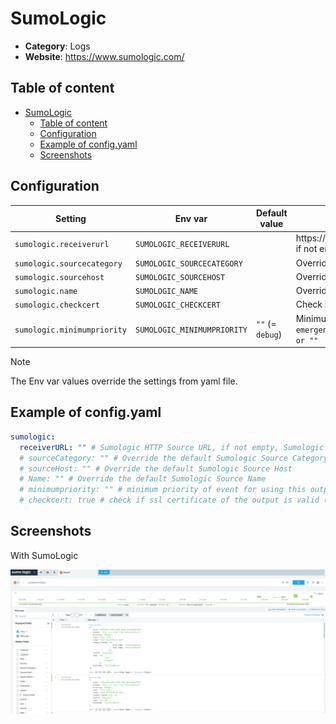 # SumoLogic


- **Category**: Logs
- **Website**: https://www.sumologic.com/

## Table of content

- [SumoLogic](#sumologic)
  - [Table of content](#table-of-content)
  - [Configuration](#configuration)
  - [Example of config.yaml](#example-of-configyaml)
  - [Screenshots](#screenshots)

## Configuration

| Setting                | Env var                | Default value     | Description                                                                                                                         |
| ---------------------- | ---------------------- | ----------------- | ----------------------------------------------------------------------------------------------------------------------------------- |
| `sumologic.receiverurl`        | `SUMOLOGIC_RECEIVERURL`        |                   | https://[SumoEndpoint]/receiver/v1/http/[UniqueHTTPCollectorCode], if not empty, SumoLogic output is **enabled**                                                              |
| `sumologic.sourcecategory`            | `SUMOLOGIC_SOURCECATEGORY`            |                   | Override the default Source Category for the collector                                                                                                               |
| `sumologic.sourcehost`          | `SUMOLOGIC_SOURCEHOST`          |                   | Override the default Source Host for the collector                                                                                                            |
| `sumologic.name`          | `SUMOLOGIC_NAME`          |                   | Override the default Name for the collector                                                                                                     |
| `sumologic.checkcert`       | `SUMOLOGIC_CHECKCERT`       |   | Check if ssl certificate of the output is valid                                                                                     |
| `sumologic.minimumpriority` | `SUMOLOGIC_MINIMUMPRIORITY` | `""` (= `debug`)  | Minimum priority of event for using this output, order is `emergency,alert,critical,error,warning,notice,informational,debug or ""` |


> [!NOTE]
The Env var values override the settings from yaml file.

## Example of config.yaml

```yaml
sumologic:
  receiverURL: "" # Sumologic HTTP Source URL, if not empty, Sumologic output is enabled
  # sourceCategory: "" # Override the default Sumologic Source Category
  # sourceHost: "" # Override the default Sumologic Source Host
  # Name: "" # Override the default Sumologic Source Name
  # minimumpriority: "" # minimum priority of event for using this output, order is emergency|alert|critical|error|warning|notice|informational|debug or "" (default)
  # checkcert: true # check if ssl certificate of the output is valid (default: true)
```

## Screenshots

With SumoLogic

![sumologic example](images/sumologic.png)